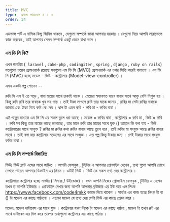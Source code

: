 ```yaml
---
title: MVC
type:  হ্যালো লারাভেল ৫ । ৪
order: 34
---
```



এডভান্স পার্ট এ বাসিক কিছু জিনিস থাকবে , যেগুলো সম্পর্কে জানা আপনার দরকার । যেগুলো নিয়ে আপনি লারাভেলে কাজ করবেন , তাই আপনার সেসব সম্পর্কে একটু জেনে রাখা ভাল ।

### এম ভি সি কি?

এখন জনপ্রিয় (` laravel` , `cake-php` , `codingiter` , `spring` , `django` , `ruby on rails`) যতগুলো ওয়েব ফ্রেমওয়ার্ক রয়েছে সবগুলো এম ভি সি (MVC) ফ্রেমওয়ার্ক এর ওপর ভিত্তি করেই বানানো । এম ভি সি (MVC)  হচ্ছে মডেল - ভিউ - কন্ট্রোলার  (Model–view–controller) ।


এখন একটা গল্প শোনেন --

রুবি সি এস ই তে পড়ে , বাবা মায়ের সাথে ঢাকাই থাকে । মেয়েরা স্বভাবগত ভাবে বাবার সাথে আক্তু বেশি মিশুক হয় । কিন্তু রুবি রুবি তার বাবাকে খুব ভয় পায় । তাই টাকা লাগলে রুবি তার মাকে জানায় , রুবির মা সেটা রুবির বাবাকে জানায় এবং টাকা নিয়ে রুবি কে দেয় ।
ধাপ টা এমন
রুবি - রুবি মা - রুবির বাবা ।

এই গল্পের মাধ্যমে এম ভি সি এর সকল তুলে ধরা আছে । মডেল = রুবির বাবা  , কন্ট্রোলার = রুবি মা  , ভিউ = রুবি  ।
রুবি সব কিছু তার মায়ের কাছে জানাচ্ছে , তার মানে রুবি তার মায়ের সাথে  যুক্ত () তাহলে কি বলা যায় - ভিউ কন্ট্রোলারের সাথে সংযুক্ত ? রুবির মা রুবির কথা রুবির বাবার কাছে তুলে ধরে , তাই রুবির মা সংযুক্ত আছে রুবির বাবার সাথে । তাই বলা যায় কন্ট্রোলার মডেলের এর সাথে সংযুক্ত । এত গল্প কিন্তু টাকার জন্য । সেই টাকার সাথে সংযুক্ত রুবির বাবা ।


### এম ভি সি সম্পর্কে বিস্তারিত

 ভিউঃ ভিউ ফ্রন্ট এন্ডের সাথে জড়িত । আপনি ফেসবুক , টুইটার এ আপনার প্রোফাইল দেখেন , তথ্য গুলো আপনি চোখে দেখতে পারেন আপনার ডিভাইস এর স্ক্রিনে ।  এটাই ভিউ । ভিউ কে সকল তথ্য দেয় কন্ট্রোলার ।


 কন্ট্রোলারঃ কন্ট্রোলার হচ্ছে সার্ভার ( লিনাক্স / উইন্ডোজ) । যখন আপনি নিজের  প্রোফাইল ফেসবুক , টুইটার এ দেখেন তখন ত আপনি ইউজার । প্রোফাইল দেখার জন্য আপনি আপনার ব্রাউজার এর ইউ আর এল লিংক https://www.facebook.com/code4mkk কমান্ড দিয়ে থাকেন । সার্ভার এর কাজ হচ্ছে লিংক টা বা () টা মডেল এর কাছে পাঠানো । এছাড়া মডেল যে তথ্য দেয় সেটা ভিউ এর কাছে প্রেরন করে ।

 মডেলঃ মডেল ডাটাবেস এর সাথে যুক্ত । কন্ট্রোলার যখন লিংক টা মডেল এর কাছে পাঠায় , মডেল টা তখন রুট এর সাথে ডাটাবেস এর মিল করে তারপর তথ্যগুলো কন্ট্রোলার এর কাছে পাঠায় ।
